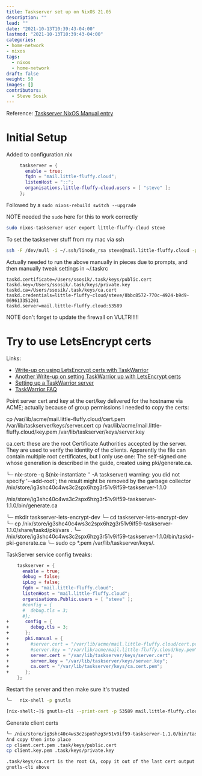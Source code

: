 ```yaml
---
title: Taskserver set up on NixOS 21.05
description: ""
lead: ""
date: "2021-10-13T10:39:43-04:00"
lastmod: "2021-10-13T10:39:43-04:00"
categories:
- home-network
- nixos
tags:
  - nixos
  - home-network
draft: false
weight: 50
images: []
contributors:
  - Steve Sosik
---
```


Reference: [Taskserver NixOS Manual entry](https://nixos.org/manual/nixos/stable/index.html#module-taskserver)


# Initial Setup

Added to configuration.nix
```nix
     taskserver = {
       enable = true;
       fqdn = "mail.little-fluffy.cloud";
       listenHost = "::";
       organisations.little-fluffy-cloud.users = [ "steve" ];
     };
```

Followed by a `sudo nixos-rebuild switch --upgrade`

NOTE needed the `sudo` here for this to work correctly

```bash
sudo nixos-taskserver user export little-fluffy-cloud steve
```

To set the taskserver stuff from my mac via ssh
```bash
ssh -F /dev/null -i ~/.ssh/linode_rsa steve@mail.little-fluffy.cloud -p 64122 "sudo nixos-taskserver user export little-fluffy-cloud steve" | sh
```
Actually needed to run the above manually in pieces due to prompts, and then
manually tweak settings in ~/.taskrc
```
taskd.certificate=/Users/ssosik/.task/keys/public.cert
taskd.key=/Users/ssosik/.task/keys/private.key
taskd.ca=/Users/ssosik/.task/keys/ca.cert
taskd.credentials=little-fluffy-cloud/steve/8bbc8572-770c-4924-b9d9-069613351201
taskd.server=mail.little-fluffy.cloud:53589
```

NOTE don't forget to update the firewall on VULTR!!!!!

# Try to use LetsEncrypt certs

Links:
- [Write-up on using LetsEncrypt certs with TaskWarrior](https://mrwonko.de/blog/2017/using-letsencrypt-certificates-with-a-taskwarrior-server.html)
- [Another Write-up on setting TaskWarrior up with LetsEncrypt certs](https://gist.github.com/polettix/e8007a7f2064e7f133d93e060032a880)
- [Setting up a TaskWarrior server](https://blog.polettix.it/setup-a-taskwarrior-server/)
- [TaskWarrior FAQ](https://taskwarrior.org/support/faq.html)

Point server cert and key at the cert/key delivered for the hostname via ACME;
actually because of group permissions I needed to copy the certs:

cp /var/lib/acme/mail.little-fluffy.cloud/cert.pem /var/lib/taskserver/keys/server.cert
cp /var/lib/acme/mail.little-fluffy.cloud/key.pem /var/lib/taskserver/keys/server.key

ca.cert: these are the root Certificate Authorities accepted by the server. They
are used to verify the identity of the clients. Apparently the file can contain
multiple root certificates, but I only use one: The self-signed one whose
generation is described in the guide, created using pki/generate.ca.

╰─ nix-store -q $(nix-instantiate '<nixpkgs>' -A taskserver)
warning: you did not specify '--add-root'; the result might be removed by the garbage collector
/nix/store/ig3shc40c4ws3c2spx6hzg3r51v9if59-taskserver-1.1.0

/nix/store/ig3shc40c4ws3c2spx6hzg3r51v9if59-taskserver-1.1.0/bin/generate.ca

╰─ mkdir taskserver-lets-encrypt-dev
╰─ cd taskserver-lets-encrypt-dev
╰─ cp /nix/store/ig3shc40c4ws3c2spx6hzg3r51v9if59-taskserver-1.1.0/share/taskd/pki/vars .
╰─ /nix/store/ig3shc40c4ws3c2spx6hzg3r51v9if59-taskserver-1.1.0/bin/taskd-pki-generate.ca
╰─ sudo cp *.pem /var/lib/taskserver/keys/.


TaskServer service config tweaks:
```nix
    taskserver = {
      enable = true;
      debug = false;
      ipLog = false;
      fqdn = "mail.little-fluffy.cloud";
      listenHost = "mail.little-fluffy.cloud";
      organisations.Public.users = [ "steve" ];
      #config = {
      #  debug.tls = 3;
      #};
+      config = {
+        debug.tls = 3;
+      };
+      pki.manual = {
+        #server.cert = "/var/lib/acme/mail.little-fluffy.cloud/cert.pem";
+        #server.key = "/var/lib/acme/mail.little-fluffy.cloud/key.pem";
+        server.cert = "/var/lib/taskserver/keys/server.cert";
+        server.key = "/var/lib/taskserver/keys/server.key";
+        ca.cert = "/var/lib/taskserver/keys/ca.cert.pem";
+      };
    };
```

Restart the server and then make sure it's trusted
```bash
╰─   nix-shell -p gnutls

[nix-shell:~]$ gnutls-cli --print-cert -p 53589 mail.little-fluffy.cloud
```

Generate client certs
```bash
╰─ /nix/store/ig3shc40c4ws3c2spx6hzg3r51v9if59-taskserver-1.1.0/bin/taskd-pki-generate.client
And copy them into place
cp client.cert.pem .task/keys/public.cert
cp client.key.pem .task/keys/private.key

.task/keys/ca.cert is the root CA, copy it out of the last cert output from
gnutls-cli above
```
